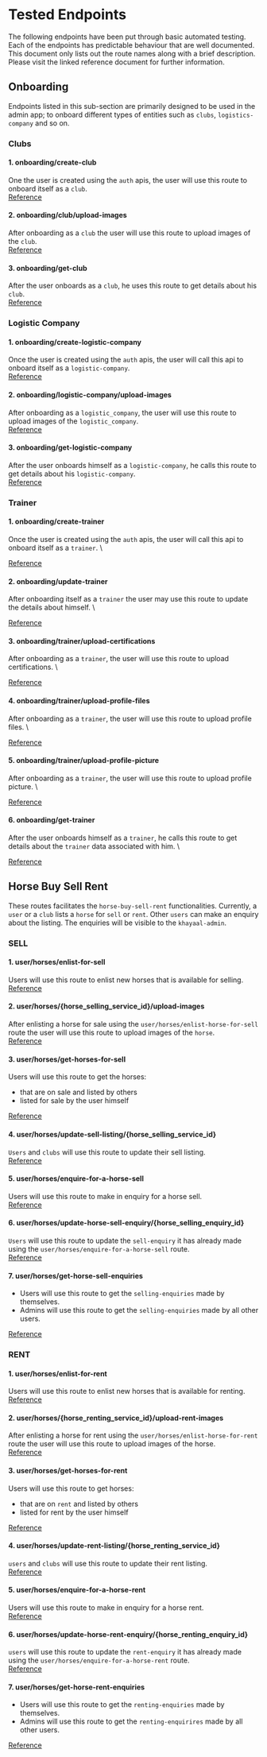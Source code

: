 # Tested Endpoints
The following endpoints have been put through basic automated testing. Each of the endpoints has predictable
behaviour that are well documented. This document only lists out the route names along with a brief description. 
Please visit the linked reference document for further information. 

## Onboarding 
Endpoints listed in this sub-section are primarily designed to be used in the admin app; to onboard
different types of entities such as `clubs`, `logistics-company` and so on.

### Clubs

#### 1. onboarding/create-club
One the user is created using the `auth` apis, the user will use this route to onboard
itself as a `club`. \
[Reference](onboarding_api.md#1-onboardingcreate-club)

#### 2. onboarding/club/upload-images
After onboarding as a `club` the user will use this route to upload images of the `club`. \
[Reference](onboarding_api.md#2-onboardingclubupload-images)

#### 3. onboarding/get-club
After the user onboards as a `club`, he uses this route to get details about his `club`. \
[Reference](onboarding_api.md#3-onboardingget-club)


### Logistic Company

#### 1. onboarding/create-logistic-company
Once the user is created using the `auth` apis, the user will call this api to onboard itself as a `logistic-company`. \
[Reference](onboarding_api.md#1-onboardingcreate-logistic-company)

#### 2. onboarding/logistic-company/upload-images
After onboarding as a `logistic_company`, the user will use this route to upload images of the `logistic_company`. \
[Reference](onboarding_api.md#2-onboardinglogistic-companyupload-images)

#### 3. onboarding/get-logistic-company
After the user onboards himself as a `logistic-company`, he calls this route to get details about his `logistic-company`. \
[Reference](onboarding_api.md#3-onboardingget-logistic-company)

### Trainer

#### 1. onboarding/create-trainer
Once the user is created using the `auth` apis, the user 
will call this api to onboard itself as a `trainer`. \

[Reference](onboarding_api.md#1-onboardingcreate-trainer)

#### 2. onboarding/update-trainer 
After onboarding itself as a `trainer` the user may use this route to update the details about
himself. \

[Reference](onboarding_api.md#2-onboardingupdate-trainer)

#### 3. onboarding/trainer/upload-certifications
After onboarding as a `trainer`, the user will use this route to upload certifications. \

[Reference](onboarding_api.md#3-onboardingtrainerupload-certifications)

#### 4. onboarding/trainer/upload-profile-files
After onboarding as a `trainer`, the user will use this route to upload profile files. \

[Reference](onboarding_api.md#4-onboardingtrainerupload-profile-files)

#### 5. onboarding/trainer/upload-profile-picture
After onboarding as a `trainer`, the user will use this route to upload profile picture. \

[Reference](onboarding_api.md#5-onboardingtrainerupload-profile-picture)

#### 6. onboarding/get-trainer
After the user onboards himself as a `trainer`, he calls this route to get details about the `trainer` data associated with him. \

[Reference](onboarding_api.md#6-onboardingget-trainer)

## Horse Buy Sell Rent
These routes facilitates the `horse-buy-sell-rent` functionalities. Currently, a `user` or a `club` lists a `horse`
for `sell` or `rent`. Other `users` can make an enquiry about the listing. The enquiries will be visible to the 
`khayaal-admin`.

### SELL

#### 1. user/horses/enlist-for-sell
Users will use this route to enlist new horses that is available for selling. \
[Reference](horses_buy_sell_rent_api.md#1-userhorsesenlist-for-sell)

#### 2. user/horses/{horse_selling_service_id}/upload-images
After enlisting a horse for sale using the `user/horses/enlist-horse-for-sell` route the user will use this 
route to upload images of the `horse`. \
[Reference](horses_buy_sell_rent_api.md#2-userhorseshorse_selling_service_idupload-images)

#### 3. user/horses/get-horses-for-sell
Users will use this route to get the horses:
- that are on sale and listed by others
- listed for sale by the user himself

[Reference](horses_buy_sell_rent_api.md#3-userhorsesget-horses-for-sell)

#### 4. user/horses/update-sell-listing/{horse_selling_service_id}
`Users` and `clubs` will use this route to update their sell listing. \
[Reference](horses_buy_sell_rent_api.md#4-userhorsesupdate-sell-listinghorse_selling_service_id)

#### 5. user/horses/enquire-for-a-horse-sell
Users will use this route to make in enquiry for a horse sell. \
[Reference](horses_buy_sell_rent_api.md#5-userhorsesenquire-for-a-horse-sell)

#### 6. user/horses/update-horse-sell-enquiry/{horse_selling_enquiry_id}
`Users` will use this route to update the `sell-enquiry` it has already made
using the `user/horses/enquire-for-a-horse-sell` route. \
[Reference](horses_buy_sell_rent_api.md#6-userhorsesupdate-horse-sell-enquiryhorse_selling_enquiry_id)


#### 7. user/horses/get-horse-sell-enquiries
- Users will use this route to get the `selling-enquiries` made by themselves.
- Admins will use this route to get the `selling-enquiries` made by all other users.

[Reference](horses_buy_sell_rent_api.md#7-userhorsesget-horse-sell-enquiries)

### RENT

#### 1. user/horses/enlist-for-rent
Users will use this route to enlist new horses that is available for renting. \
[Reference](horses_buy_sell_rent_api.md#1-userhorsesenlist-for-rent)

#### 2. user/horses/{horse_renting_service_id}/upload-rent-images
After enlisting a horse for rent using the `user/horses/enlist-horse-for-rent` route the user will use this 
route to upload images of the horse. \
[Reference](horses_buy_sell_rent_api.md#2-userhorseshorse_renting_service_idupload-rent-images)

#### 3. user/horses/get-horses-for-rent
Users will use this route to get horses:
- that are on `rent` and listed by others
- listed for rent by the user himself

[Reference](horses_buy_sell_rent_api.md#3-userhorsesget-horses-for-rent)

#### 4. user/horses/update-rent-listing/{horse_renting_service_id}
`users` and `clubs` will use this route to update their rent listing. \
[Reference](horses_buy_sell_rent_api.md#4-userhorsesupdate-rent-listinghorse_renting_service_id)

#### 5. user/horses/enquire-for-a-horse-rent
Users will use this route to make in enquiry for a horse rent. \
[Reference](horses_buy_sell_rent_api.md#5-userhorsesenquire-for-a-horse-rent)

#### 6. user/horses/update-horse-rent-enquiry/{horse_renting_enquiry_id}
`users` will use this route to update the `rent-enquiry` it has already made using 
the `user/horses/enquire-for-a-horse-rent` route. \
[Reference](horses_buy_sell_rent_api.md#6-userhorsesupdate-horse-rent-enquiryhorse_renting_enquiry_id)

#### 7. user/horses/get-horse-rent-enquiries
- Users will use this route to get the `renting-enquiries` made by themselves.
- Admins will use this route to get the `renting-enquirires` made by all other users.

[Reference](horses_buy_sell_rent_api.md#7-userhorsesget-horse-rent-enquiries)










